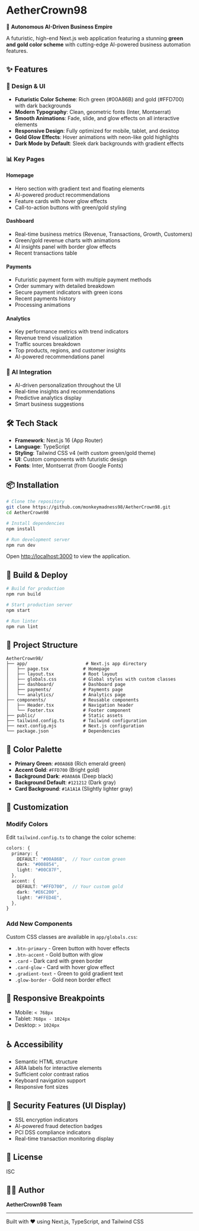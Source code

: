 # AetherCrown98

🚀 **Autonomous AI-Driven Business Empire**

A futuristic, high-end Next.js web application featuring a stunning **green and gold color scheme** with cutting-edge AI-powered business automation features.

## ✨ Features

### 🎨 Design & UI
- **Futuristic Color Scheme**: Rich green (#00A86B) and gold (#FFD700) with dark backgrounds
- **Modern Typography**: Clean, geometric fonts (Inter, Montserrat)
- **Smooth Animations**: Fade, slide, and glow effects on all interactive elements
- **Responsive Design**: Fully optimized for mobile, tablet, and desktop
- **Gold Glow Effects**: Hover animations with neon-like gold highlights
- **Dark Mode by Default**: Sleek dark backgrounds with gradient effects

### 📊 Key Pages

#### Homepage
- Hero section with gradient text and floating elements
- AI-powered product recommendations
- Feature cards with hover glow effects
- Call-to-action buttons with green/gold styling

#### Dashboard
- Real-time business metrics (Revenue, Transactions, Growth, Customers)
- Green/gold revenue charts with animations
- AI insights panel with border glow effects
- Recent transactions table

#### Payments
- Futuristic payment form with multiple payment methods
- Order summary with detailed breakdown
- Secure payment indicators with green icons
- Recent payments history
- Processing animations

#### Analytics
- Key performance metrics with trend indicators
- Revenue trend visualization
- Traffic sources breakdown
- Top products, regions, and customer insights
- AI-powered recommendations panel

### 🤖 AI Integration
- AI-driven personalization throughout the UI
- Real-time insights and recommendations
- Predictive analytics display
- Smart business suggestions

## 🛠 Tech Stack

- **Framework**: Next.js 16 (App Router)
- **Language**: TypeScript
- **Styling**: Tailwind CSS v4 (with custom green/gold theme)
- **UI**: Custom components with futuristic design
- **Fonts**: Inter, Montserrat (from Google Fonts)

## 📦 Installation

```bash
# Clone the repository
git clone https://github.com/monkeymadness98/AetherCrown98.git
cd AetherCrown98

# Install dependencies
npm install

# Run development server
npm run dev
```

Open [http://localhost:3000](http://localhost:3000) to view the application.

## 🚀 Build & Deploy

```bash
# Build for production
npm run build

# Start production server
npm start

# Run linter
npm run lint
```

## 🎯 Project Structure

```
AetherCrown98/
├── app/                      # Next.js app directory
│   ├── page.tsx             # Homepage
│   ├── layout.tsx           # Root layout
│   ├── globals.css          # Global styles with custom classes
│   ├── dashboard/           # Dashboard page
│   ├── payments/            # Payments page
│   └── analytics/           # Analytics page
├── components/              # Reusable components
│   ├── Header.tsx           # Navigation header
│   └── Footer.tsx           # Footer component
├── public/                  # Static assets
├── tailwind.config.ts       # Tailwind configuration
├── next.config.mjs          # Next.js configuration
└── package.json             # Dependencies
```

## 🎨 Color Palette

- **Primary Green**: `#00A86B` (Rich emerald green)
- **Accent Gold**: `#FFD700` (Bright gold)
- **Background Dark**: `#0A0A0A` (Deep black)
- **Background Default**: `#121212` (Dark gray)
- **Card Background**: `#1A1A1A` (Slightly lighter gray)

## 🔧 Customization

### Modify Colors
Edit `tailwind.config.ts` to change the color scheme:

```typescript
colors: {
  primary: {
    DEFAULT: "#00A86B",  // Your custom green
    dark: "#008854",
    light: "#00C87F",
  },
  accent: {
    DEFAULT: "#FFD700",  // Your custom gold
    dark: "#E6C200",
    light: "#FFED4E",
  },
}
```

### Add New Components
Custom CSS classes are available in `app/globals.css`:
- `.btn-primary` - Green button with hover effects
- `.btn-accent` - Gold button with glow
- `.card` - Dark card with green border
- `.card-glow` - Card with hover glow effect
- `.gradient-text` - Green to gold gradient text
- `.glow-border` - Gold neon border effect

## 📱 Responsive Breakpoints

- Mobile: `< 768px`
- Tablet: `768px - 1024px`
- Desktop: `> 1024px`

## ♿ Accessibility

- Semantic HTML structure
- ARIA labels for interactive elements
- Sufficient color contrast ratios
- Keyboard navigation support
- Responsive font sizes

## 🔐 Security Features (UI Display)

- SSL encryption indicators
- AI-powered fraud detection badges
- PCI DSS compliance indicators
- Real-time transaction monitoring display

## 📄 License

ISC

## 👨‍💻 Author

**AetherCrown98 Team**

---

Built with ❤️ using Next.js, TypeScript, and Tailwind CSS
